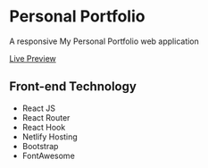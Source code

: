 # Personal Portfolio

A responsive My Personal Portfolio web application

[Live Preview](https://mjrgeorge.netlify.app/) 

## Front-end Technology

- React JS
- React Router
- React Hook
- Netlify Hosting
- Bootstrap
- FontAwesome